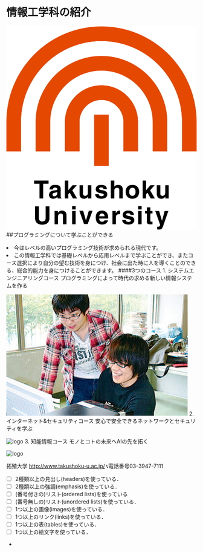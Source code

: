 # 情報工学科の紹介
<!-- Markdown記法を使って学科の紹介ページを作る -->

![logo](logo.png)
##プログラミングについて学ぶことができる
<li>今はレベルの高いプログラミング技術が求められる現代です。</li><li>この情報工学科では基礎レベルから応用レベルまで学ぶことができ、またコース選択により自分の望む技術を身につけ、社会に出た時に人を導くことのできる、総合的能力を身につけることができます。
####3つのコース
1. システムエンジニアリングコース
プログラミングによって時代の求める新しい情報システムを作る

![logo](abm00014679.jpeg)
2. インターネット&セキュリティコース
安心で安全できるネットワークとセキュリティを学ぶ

![logo](https://feng.takushoku-u.ac.jp/albums/abm00014680.jpg)
3. 知能情報コース
モノとコトの未来へAIの先を拓く

![logo](https://feng.takushoku-u.ac.jp/albums/abm00014680.jpg)

拓殖大学
http://www.takushoku-u.ac.jp/
📞電話番号03-3947-7111

<!-- この部分より上に記述を追加して下のチェックボックスで確認する -->
- [ ] 2種類以上の見出し(headers)を使っている．
- [ ] 2種類以上の強調(emphasis)を使っている．
- [ ] (番号付きの)リスト(ordered lists)を使っている
- [ ] (番号無しの)リスト(unordered lists)を使っている．
- [ ] 1つ以上の画像(images)を使っている．
- [ ] 1つ以上のリンク(links)を使っている．
- [ ] 1つ以上の表(tables)を使っている．
- [ ] 1つ以上の絵文字を使っている．
-

